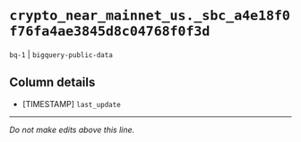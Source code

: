 # `crypto_near_mainnet_us._sbc_a4e18f0f76fa4ae3845d8c04768f0f3d`
`bq-1` | `bigquery-public-data`

## Column details
* [TIMESTAMP] `last_update`

-------------------------------------------------------------------------------
*Do not make edits above this line.*
